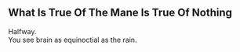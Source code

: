 What Is True Of The Mane Is True Of Nothing
-------------------------------------------
Halfway.  
You see brain as equinoctial as the rain.  
